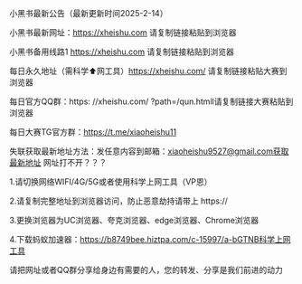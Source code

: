 小黑书最新公告（最新更新时间2025-2-14）

小黑书最新网址：https://xheishu.com 请复制链接粘贴到浏览器

小黑书备用线路1 https://xheishu.com 请复制链接粘贴到浏览器

每日永久地址（需科学⬆️网工具）https://xheishu.com/ 请复制链接粘贴大赛到浏览器

每日官方QQ群：https: //xheishu.com/ ?path=/qun.htmll请复制链接大赛粘贴到浏览器

每日大赛TG官方群：https://t.me/xiaoheishu11

失联获取最新地址方法：发任意内容到邮箱：xiaoheishu9527@gmail.com获取最新地址
网址打不开？？？

1.请切换网络WIFI/4G/5G或者使用科学上网工具（VP恩）

2.请复制完整地址到浏览器访问，防止恶意劫持请带上 https://

3.更换浏览器为UC浏览器、夸克浏览器、edge浏览器、Chrome浏览器

4.下载蚂蚁加速器：https://b8749bee.hiztpa.com/c-15997/a-bGTNB科学上网工具

请把网址或者QQ群分享给身边有需要的人，您的转发、分享是我们前进的动力
